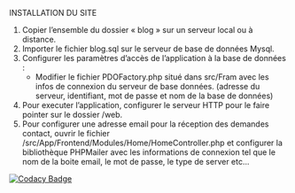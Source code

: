 INSTALLATION DU SITE


1.	Copier l’ensemble du dossier « blog » sur un serveur local ou à distance.
2.	Importer le fichier blog.sql sur le serveur de base de données Mysql.
3.	Configurer les paramètres d’accès de l’application à la base de données : 
    -	Modifier le fichier PDOFactory.php situé dans src/Fram avec les infos de connexion du serveur de base données. (adresse du serveur, identifiant, mot de passe et nom de la base de données)
4.	Pour executer l’application, configurer le serveur HTTP pour le faire pointer sur le dossier /web.
5.  Pour configurer une adresse email pour la réception des demandes contact, ouvrir le fichier /src/App/Frontend/Modules/Home/HomeController.php et configurer la bibliothèque PHPMailer avec les informations de connexion tel que le nom de la boite email, le mot de passe, le type de server etc...

[![Codacy Badge](https://api.codacy.com/project/badge/Grade/92b35983276e4d19a2b2870223201985)](https://www.codacy.com/manual/alexdev06/blog?utm_source=github.com&amp;utm_medium=referral&amp;utm_content=alexdev06/blog&amp;utm_campaign=Badge_Grade)
